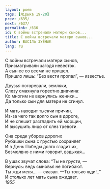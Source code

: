 ```yaml
---
layout: poem
tags: [Лірыка 19-20]
prev: /635/
next: /637/
permalink: /636
id: С войны встречали матери сынов...
title: С войны встречали матери сынов...
author: ВАСІЛЬ ЗУЁНАК
lang: ru
---
```



С войны встречали матери сынов,  
Присматривали загодя невесток.  
А сын ее со всеми не пришел.  
Пришло лишь: “Без вести пропал”, — известье.  

Друзья погоревали, земляки,  
Слезу смахнула горестно дивчина:  
Ко многим не вернулись женихи...  
Да только сын для матери не сгинул.  

И мать находит тысячи причин,  
Из-за чего так долго сын в дороге,  
И не спешит разгладить ей морщин,  
И высушить лицо от слез тревоги.  

Она среди уборов дорогих  
Рубашки сына с грустью сохраняет  
И в День Победы долго гладит их,  
Безмолвно с ними говорит, вздыхая...  

В ушах звучат слова: “Ты не грусти, —  
Вернусь: ведь сыновья не погибают.  
Ты жди меня... — сказал. —Ты только жди!..”  
И столько лет мать сына ожидает.  
*1955*  
